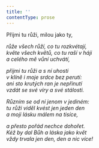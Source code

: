 ```yaml
---
title: ''
contentType: prose
---
```


Přijmi tu růži, milou jako ty,

_růže všech růží, co tu rozkvétají,  
květe všech květů, co tu raší v háji  
a celého mě vůní uchvátí,_

_přijmi tu růži a s ní uhosti  
v klíně i moje srdce bez perutí:  
ani sto krutých ran je nepřinutí  
vzdát se své víry a své stálosti._

_Různím se od ní jenom v jediném:  
tu růži viděl kvést jen jeden den  
a moji lásku málem na tisíce,_

_a přesto pořád nechce dohořet.  
Kéž by dal Bůh a láska jako květ  
vždy trvala jen den, den a nic více!_
